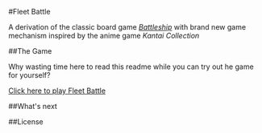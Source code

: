 #Fleet Battle

A derivation of the classic board game [*Battleship*](https://en.wikipedia.org/wiki/Battleship_(game)) with brand new game mechanism inspired by the anime game *Kantai Collection*  



##The Game

Why wasting time here to read this readme while you can try out he game for yourself?

[Click here to play Fleet Battle](https://github.com/404)

##What's next

##License

